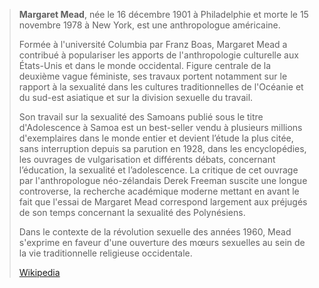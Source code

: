 
> **Margaret Mead**, née le 16 décembre 1901 à Philadelphie et morte le 15 novembre 1978 à New York, est une anthropologue américaine.
>
> Formée à l'université Columbia par Franz Boas, Margaret Mead a contribué à populariser les apports de l'anthropologie culturelle aux États-Unis et dans le monde occidental. Figure centrale de la deuxième vague féministe, ses travaux portent notamment sur le rapport à la sexualité dans les cultures traditionnelles de l'Océanie et du sud-est asiatique et sur la division sexuelle du travail.
>
> Son travail sur la sexualité des Samoans publié sous le titre d'Adolescence à Samoa est un best-seller vendu à plusieurs millions d'exemplaires dans le monde entier et devient l’étude la plus citée, sans interruption depuis sa parution en 1928, dans les encyclopédies, les ouvrages de vulgarisation et différents débats, concernant l’éducation, la sexualité et l’adolescence. La critique de cet ouvrage par l'anthropologue néo-zélandais Derek Freeman suscite une longue controverse, la recherche académique moderne mettant en avant le fait que l'essai de Margaret Mead correspond largement aux préjugés de son temps concernant la sexualité des Polynésiens.
>
> Dans le contexte de la révolution sexuelle des années 1960, Mead s'exprime en faveur d'une ouverture des mœurs sexuelles au sein de la vie traditionnelle religieuse occidentale.
>
> [Wikipedia](https://fr.wikipedia.org/wiki/Margaret%20Mead)

